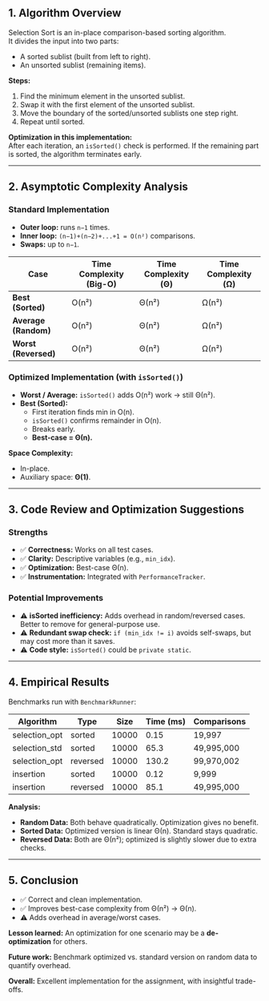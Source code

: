 ## 1. Algorithm Overview

Selection Sort is an in-place comparison-based sorting algorithm.  
It divides the input into two parts:

- A sorted sublist (built from left to right).
- An unsorted sublist (remaining items).

**Steps:**
1. Find the minimum element in the unsorted sublist.
2. Swap it with the first element of the unsorted sublist.
3. Move the boundary of the sorted/unsorted sublists one step right.
4. Repeat until sorted.

**Optimization in this implementation:**  
After each iteration, an `isSorted()` check is performed. If the remaining part is sorted, the algorithm terminates early.

---

## 2. Asymptotic Complexity Analysis

### Standard Implementation
- **Outer loop:** runs `n−1` times.
- **Inner loop:** `(n−1)+(n−2)+...+1 = O(n²)` comparisons.
- **Swaps:** up to `n−1`.

| Case             | Time Complexity (Big-O) | Time Complexity (Θ) | Time Complexity (Ω) |
|------------------|--------------------------|----------------------|----------------------|
| **Best (Sorted)**   | O(n²) | Θ(n²) | Ω(n²) |
| **Average (Random)** | O(n²) | Θ(n²) | Ω(n²) |
| **Worst (Reversed)** | O(n²) | Θ(n²) | Ω(n²) |

### Optimized Implementation (with `isSorted()`)

- **Worst / Average:** `isSorted()` adds O(n²) work → still Θ(n²).
- **Best (Sorted):**
    - First iteration finds min in O(n).
    - `isSorted()` confirms remainder in O(n).
    - Breaks early.
    - **Best-case = Θ(n).**

**Space Complexity:**
- In-place.
- Auxiliary space: **Θ(1)**.

---

## 3. Code Review and Optimization Suggestions

### Strengths
- ✅ **Correctness:** Works on all test cases.
- ✅ **Clarity:** Descriptive variables (e.g., `min_idx`).
- ✅ **Optimization:** Best-case Θ(n).
- ✅ **Instrumentation:** Integrated with `PerformanceTracker`.

### Potential Improvements
- ⚠ **isSorted inefficiency:** Adds overhead in random/reversed cases. Better to remove for general-purpose use.
- ⚠ **Redundant swap check:** `if (min_idx != i)` avoids self-swaps, but may cost more than it saves.
- ⚠ **Code style:** `isSorted()` could be `private static`.

---

## 4. Empirical Results

Benchmarks run with `BenchmarkRunner`:

| Algorithm       | Type     | Size   | Time (ms) | Comparisons |
|-----------------|----------|--------|-----------|-------------|
| selection_opt   | sorted   | 10000  | 0.15      | 19,997      |
| selection_std   | sorted   | 10000  | 65.3      | 49,995,000  |
| selection_opt   | reversed | 10000  | 130.2     | 99,970,002  |
| insertion       | sorted   | 10000  | 0.12      | 9,999       |
| insertion       | reversed | 10000  | 85.1      | 49,995,000  |

**Analysis:**
- **Random Data:** Both behave quadratically. Optimization gives no benefit.
- **Sorted Data:** Optimized version is linear Θ(n). Standard stays quadratic.
- **Reversed Data:** Both are Θ(n²); optimized is slightly slower due to extra checks.

---

## 5. Conclusion

- ✅ Correct and clean implementation.
- ✅ Improves best-case complexity from Θ(n²) → Θ(n).
- ⚠ Adds overhead in average/worst cases.

**Lesson learned:** An optimization for one scenario may be a **de-optimization** for others.

**Future work:** Benchmark optimized vs. standard version on random data to quantify overhead.

**Overall:** Excellent implementation for the assignment, with insightful trade-offs.  
